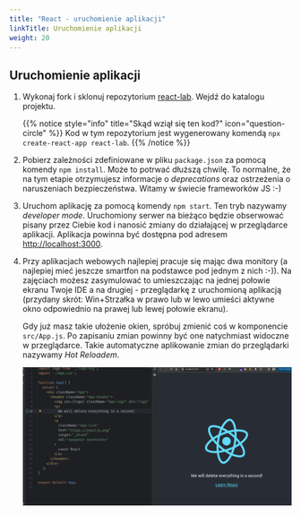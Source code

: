 ```yaml
---
title: "React - uruchomienie aplikacji"
linkTitle: Uruchomienie aplikacji
weight: 20
---
```


## Uruchomienie aplikacji

1. Wykonaj fork i sklonuj repozytorium [react-lab](https://github.com/fracz/react-lab).
   Wejdź do katalogu projektu.

   {{% notice style="info" title="Skąd wziął się ten kod?" icon="question-circle" %}}
   Kod w tym repozytorium jest wygenerowany komendą `npx create-react-app react-lab`.
   {{% /notice %}}

2. Pobierz zależności zdefiniowane w pliku `package.json` za pomocą komendy
   `npm install`. Może to potrwać dłuższą chwilę. To normalne, że na tym etapie
   otrzymujesz informacje o _deprecations_ oraz ostrzeżenia o naruszeniach
   bezpieczeństwa. Witamy w świecie frameworków JS :-)

3. Uruchom aplikację za pomocą komendy `npm start`. Ten tryb nazywamy
   _developer mode_. Uruchomiony serwer na bieżąco będzie obserwować
   pisany przez Ciebie kod i nanosić zmiany do działającej w przeglądarce aplikacji.
   Aplikacja powinna być dostępna pod adresem
   [http://localhost:3000](http://localhost:3000).

4. Przy aplikacjach webowych najlepiej pracuje się mając dwa monitory (a najlepiej mieć
   jeszcze smartfon na podstawce pod jednym z nich :-)). Na zajęciach możesz zasymulować
   to umieszczając na jednej połowie ekranu Twoje IDE a na drugiej - przeglądarkę z uruchomioną
   aplikacją (przydany skrót: Win+Strzałka w prawo lub w lewo umieści aktywne okno odpowiednio
   na prawej lub lewej połowie ekranu).

   Gdy już masz takie ułożenie okien, spróbuj zmienić coś w komponencie  
   `src/App.js`. Po zapisaniu zmian powinny być one natychmiast widoczne w przeglądarce.
   Takie automatyczne aplikowanie zmian do przeglądarki nazywamy *Hot Reloadem*.

   ![hot](react-hot.png?lightbox=false)

